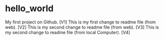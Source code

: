 # hello_world
My first project on Github.                                    [V1]
This is my first change to readme file (from web).             [V2]
This is my second change to readme file (from web).            [V3]
This is my second change to readme file (from local Computer). [V4]
